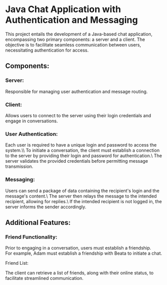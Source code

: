 <h1>Java Chat Application with Authentication and Messaging</h1>

This project entails the development of a Java-based chat application, encompassing two primary components: a server and a client. The objective is to facilitate seamless communication between users, necessitating authentication for access.
<h2>Components:</h2>
<h3>Server:</h3>
Responsible for managing user authentication and message routing.
<h3>Client:</h3>
Allows users to connect to the server using their login credentials and engage in conversations.
<h3>User Authentication:</h3>
Each user is required to have a unique login and password to access the system.\\
To initiate a conversation, the client must establish a connection to the server by providing their login and password for authentication.\
The server validates the provided credentials before permitting message transmission.
<h3>Messaging:</h3>
Users can send a package of data containing the recipient's login and the message's content.\
The server then relays the message to the intended recipient, allowing for replies.\
If the intended recipient is not logged in, the server informs the sender accordingly.
<h2>Additional Features:</h2>
<h3>Friend Functionality:</h3>

Prior to engaging in a conversation, users must establish a friendship.\
For example, Adam must establish a friendship with Beata to initiate a chat.
</h3>Friend List:</h3>

The client can retrieve a list of friends, along with their online status, to facilitate streamlined communication.
